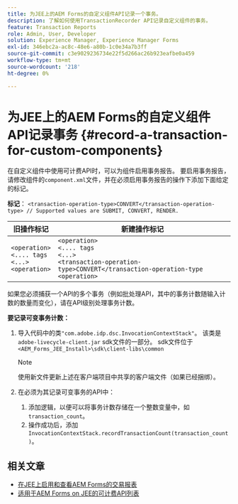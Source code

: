 ```yaml
---
title: 为JEE上的AEM Forms的自定义组件API记录一个事务。
description: 了解如何使用TransactionRecorder API记录自定义组件的事务。
feature: Transaction Reports
role: Admin, User, Developer
solution: Experience Manager, Experience Manager Forms
exl-id: 346ebc2a-ac8c-48e6-a80b-1c0e34a7b3ff
source-git-commit: c3e9029236734e22f5d266ac26b923eafbe0a459
workflow-type: tm+mt
source-wordcount: '218'
ht-degree: 0%

---
```


# 为JEE上的AEM Forms的自定义组件API记录事务 {#record-a-transaction-for-custom-components}

在自定义组件中使用可计费API时，可以为组件启用事务报告。 要启用事务报告，请修改组件的`component.xml`文件，并在必须启用事务报告的操作下添加下面给定的标记。

**标记**： `<transaction-operation-type>CONVERT</transaction-operation-type> // Supported values are SUBMIT, CONVERT, RENDER.`

| 旧操作标记 | 新建操作标记 |
| ----------- | ----------- |
| `<operation>`<br> `<.... tags`<br>`<...>`<br>`<operation>` | `<operation>`<br> `<.... tags`<br>`<...>`<br>`<transaction-operation-type>CONVERT</transaction-operation-type`<br>`<operation>` |

如果您必须捕获一个API的多个事务（例如批处理API，其中的事务计数随输入计数的数量而变化），请在API级别处理事务计数。

**要记录可变事务计数：**

1. 导入代码中的类`"com.adobe.idp.dsc.InvocationContextStack"`。 该类是`adobe-livecycle-client.jar` sdk文件的一部分。 sdk文件位于`<AEM_Forms_JEE_Install>\sdk\client-libs\common`

   >[!NOTE]
   > 使用新文件更新上述在客户端项目中共享的客户端文件（如果已经捆绑）。

1. 在必须为其记录可变事务的API中：
   1. 添加逻辑，以便可以将事务计数存储在一个整数变量中，如`transaction_count`。
   1. 操作成功后，添加`InvocationContextStack.recordTransactionCount(transaction_count)`。

<!--For example, you can set count for your custom component by importing class `"com.adobe.idp.dsc.InvocationContextStack"` in the code available at `adobe-livecycle-client.jar`  and determine the transaction count basis API input/result and add (In this case we add count is equal to 3):
`InvocationContextStack.recordTransactionCount(<count>).` to 
`InvocationContextStack.recordTransactionCount(3)`.-->

## 相关文章

* [在JEE上启用和查看AEM Forms的交易报表](/help/forms/using/transaction-report-overview-jee.md)
* [适用于AEM Forms on JEE的可计费API列表](/help/forms/using/transaction-reports-billable-apis-jee.md)
